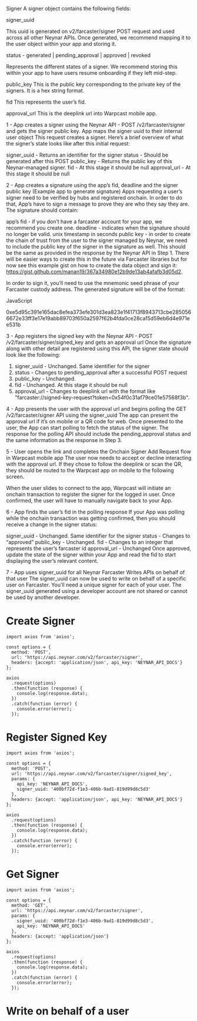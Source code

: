 Signer
A signer object contains the following fields:

signer_uuid

This uuid is generated on v2/farcaster/signer POST request and used across all other Neynar APIs. Once generated, we recommend mapping it to the user object within your app and storing it.

status - generated | pending_approval | approved | revoked

Represents the different states of a signer. We recommend storing this within your app to have users resume onboarding if they left mid-step.

public_key
This is the public key corresponding to the private key of the signers. It is a hex string format.

fid
This represents the user’s fid.

approval_url
This is the deeplink url into Warpcast mobile app.


1 - App creates a signer using the Neynar API - POST /v2/farcaster/signer and gets the signer public key. App maps the signer uuid to their internal user object
This request creates a signer. Here’s a brief overview of what the signer’s state looks like after this initial request:

signer_uuid - Returns an identifier for the signer
status - Should be generated after this POST
public_key - Returns the public key of this Neynar-managed signer.
fid - At this stage it should be null
approval_url - At this stage it should be null

2 - App creates a signature using the app’s fid, deadline and the signer public key (Example app to generate signature)
Apps requesting a user’s signer need to be verified by hubs and registered onchain. In order to do that, App’s have to sign a message to prove they are who they say they are. The signature should contain:

app’s fid - if you don’t have a farcaster account for your app, we recommend you create one.
deadline - indicates when the signature should no longer be valid. unix timestamp in seconds
public key - in order to create the chain of trust from the user to the signer managed by Neynar, we need to include the public key of the signer in the signature as well. This should be the same as provided in the response by the Neynar API in Step 1.
There will be easier ways to create this in the future via Farcaster libraries but for now see this example gist on how to create the data object and sign it: https://gist.github.com/manan19/367a34980e12b9de13ab4afafb3d05d2.

In order to sign it, you’ll need to use the mnemonic seed phrase of your Farcaster custody address. The generated signature will be of the format:

JavaScript

0xe5d95c391e165dac8efea373efe301d3ea823e1f41713f8943713cbe2850566672e33ff3e17e19abb89703f650a2597f62b4fda0ce28ca15d59eb6d4e971ee531b

3 - App registers the signed key with the Neynar API - POST /v2/farcaster/signer/signed_key and gets an approval url
Once the signature along with other detail are registered using this API, the signer state should look like the following:
1. signer_uuid - Unchanged. Same identifier for the signer
2. status - Changes to pending_approval after a successful POST request
3. public_key - Unchanged.
4. fid - Unchanged. At this stage it should be null
5. approval_url - Changes to deeplink url with the format like "farcaster://signed-key-request?token=0x54f0c31af79ce01e57568f3b".


4 - App presents the user with the approval url and begins polling the GET /v2/farcaster/signer API using the signer_uuid
The app can present the approval url if it’s on mobile or a QR code for web. Once presented to the user, the App can start polling to fetch the status of the signer. The response for the polling API should include the pending_approval status and the same information as the response in Step 3.


5 - User opens the link and completes the Onchain Signer Add Request flow in Warpcast mobile app
The user now needs to accept or decline interacting with the approval url. If they chose to follow the deeplink or scan the QR, they should be routed to the Warpcast app on mobile to the following screen.


When the user slides to connect to the app, Warpcast will initiate an onchain transaction to register the signer for the logged in user. Once confirmed, the user will have to manually navigate back to your App.


6 - App finds the user’s fid in the polling response
If your App was polling while the onchain transaction was getting confirmed, then you should receive a change in the signer status:

signer_uuid - Unchanged. Same identifier for the signer
status - Changes to “approved”
public_key - Unchanged.
fid - Changes to an integer that represents the user’s farcaster id
approval_url - Unchanged
Once approved, update the state of the signer within your App and read the fid to start displaying the user’s relevant content.


7 - App uses signer_uuid for all Neynar Farcaster Writes APIs on behalf of that user
The signer_uuid can now be used to write on behalf of a specific user on Farcaster. You’ll need a unique signer for each of your user. The signer_uuid generated using a developer account are not shared or cannot be used by another developer.


# Create Signer
```
import axios from 'axios';

const options = {
  method: 'POST',
  url: 'https://api.neynar.com/v2/farcaster/signer',
  headers: {accept: 'application/json', api_key: 'NEYNAR_API_DOCS'}
};

axios
  .request(options)
  .then(function (response) {
    console.log(response.data); 
  })
  .catch(function (error) {
    console.error(error);
  });

```

# Register Signed Key
```
import axios from 'axios';

const options = {
  method: 'POST',
  url: 'https://api.neynar.com/v2/farcaster/signer/signed_key',
  params: {
    api_key: 'NEYNAR_API_DOCS',
    signer_uuid: '400bf72d-f1e3-406b-9ad1-819d99d8c5d3'
  },
  headers: {accept: 'application/json', api_key: 'NEYNAR_API_DOCS'}
};

axios
  .request(options)
  .then(function (response) {
    console.log(response.data);
  })
  .catch(function (error) {
    console.error(error);
  });

```

# Get Signer


```
import axios from 'axios';

const options = {
  method: 'GET',
  url: 'https://api.neynar.com/v2/farcaster/signer',
  params: {
    signer_uuid: '400bf72d-f1e3-406b-9ad1-819d99d8c5d3',
    api_key: 'NEYNAR_API_DOCS'
  },
  headers: {accept: 'application/json'}
};

axios
  .request(options)
  .then(function (response) {
    console.log(response.data);
  })
  .catch(function (error) {
    console.error(error);
  });

```
# Write on behalf of a user
